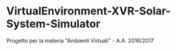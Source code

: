 # VirtualEnvironment-XVR-Solar-System-Simulator
Progetto per la materia "Ambienti Virtuali" - A.A. 2016/2017

